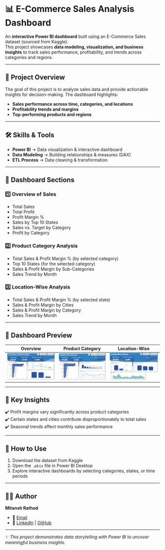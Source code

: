 # 📊 E-Commerce Sales Analysis Dashboard  

An **interactive Power BI dashboard** built using an E-Commerce Sales dataset (sourced from Kaggle).  
This project showcases **data modeling, visualization, and business insights** to track sales performance, profitability, and trends across categories and regions.  

---

## 🚀 Project Overview  
The goal of this project is to analyze sales data and provide actionable insights for decision-making. The dashboard highlights:  
- **Sales performance across time, categories, and locations**  
- **Profitability trends and margins**  
- **Top-performing products and regions**  

---

## 🛠 Skills & Tools  
- **Power BI** → Data visualization & interactive dashboard  
- **Data Modeling** → Building relationships & measures (DAX)  
- **ETL Process** → Data cleaning & transformation  

---

## 📂 Dashboard Sections  

### 1️⃣ Overview of Sales  
- Total Sales  
- Total Profit  
- Profit Margin %  
- Sales by Top 10 States  
- Sales vs. Target by Category  
- Profit by Category  

### 2️⃣ Product Category Analysis  
- Total Sales & Profit Margin % (by selected category)  
- Top 10 States (for the selected category)  
- Sales & Profit Margin by Sub-Categories  
- Sales Trend by Month  

### 3️⃣ Location-Wise Analysis  
- Total Sales & Profit Margin % (by selected state)  
- Sales & Profit Margin by Cities  
- Sales & Profit Margin by Category  
- Sales Trend by Month  

---

## 📸 Dashboard Preview  

| Overview | Product Category | Location-Wise |
|----------|-----------------|---------------|
| ![P1](https://github.com/mitanshrathod/E-Commerce-Sales-Analysis/blob/main/Dashboard%20Preview/P1%20Overview.png) | ![P2](https://github.com/mitanshrathod/E-Commerce-Sales-Analysis/blob/main/Dashboard%20Preview/P2%20Category.png) | ![P3](https://github.com/mitanshrathod/E-Commerce-Sales-Analysis/blob/main/Dashboard%20Preview/P3%20Location.png) |  

---

## 📌 Key Insights  
✔️ Profit margins vary significantly across product categories  
✔️ Certain states and cities contribute disproportionately to total sales  
✔️ Seasonal trends affect monthly sales performance  

---

## 📖 How to Use  
1. Download the dataset from Kaggle  
2. Open the `.pbix` file in Power BI Desktop  
3. Explore interactive dashboards by selecting categories, states, or time periods  

---

## 🧑‍💻 Author  
**Mitansh Rathod**  
- 📧 [Email](mailto:mitanshrathod1491@gmail.com)  
- 💼 [LinkedIn](https://www.linkedin.com/in/mitansh-rathod/) | [GitHub](https://github.com/mitanshrathod)  

---

✨ *This project demonstrates data storytelling with Power BI to uncover meaningful business insights.*  

